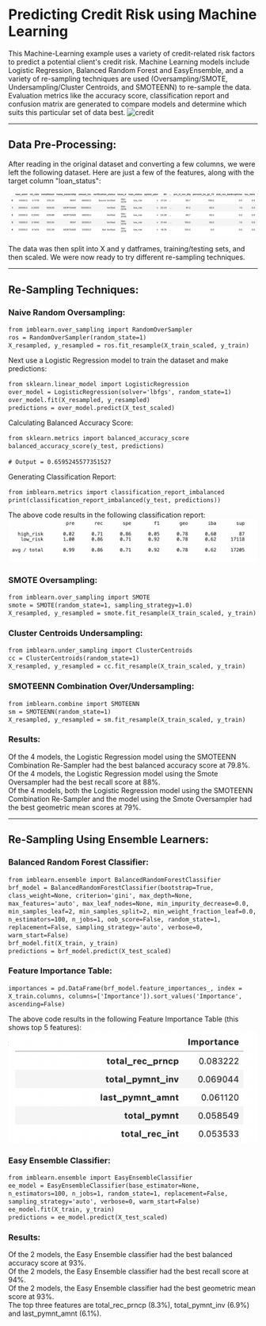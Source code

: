 # Predicting Credit Risk using Machine Learning

This Machine-Learning example uses a variety of credit-related risk factors to predict a potential client's credit risk.  Machine Learning models include Logistic Regression, Balanced Random Forest and EasyEnsemble, and a variety of re-sampling techniques are used (Oversampling/SMOTE, Undersampling/Cluster Centroids, and SMOTEENN) to re-sample the data.  Evaluation metrics like the accuracy score, classification report and confusion matrix are generated to compare models and determine which suits this particular set of data best.
![credit](https://www.badcredit.org/wp-content/uploads/2019/05/cash-loans-for-no-credit-feat.jpg?1)

---

## Data Pre-Processing:
After reading in the original dataset and converting a few columns, we were left the following dataset.  Here are just a few of the features, along with the target column "loan_status":

![dataframe](/Screenshots/dataframe.png?raw=true)

The data was then split into X and y datframes, training/testing sets, and then scaled.  We were now ready to try different re-sampling techniques.

---

## Re-Sampling Techniques:

### Naive Random Oversampling:

    from imblearn.over_sampling import RandomOverSampler
    ros = RandomOverSampler(random_state=1)
    X_resampled, y_resampled = ros.fit_resample(X_train_scaled, y_train)
    
Next use a Logistic Regression model to train the dataset and make predictions:

    from sklearn.linear_model import LogisticRegression
    over_model = LogisticRegression(solver='lbfgs', random_state=1)
    over_model.fit(X_resampled, y_resampled)
    predictions = over_model.predict(X_test_scaled)
    
Calculating Balanced Accuracy Score:

    from sklearn.metrics import balanced_accuracy_score
    balanced_accuracy_score(y_test, predictions)
    
    # Output = 0.6595245577351527
    
Generating Classification Report:

    from imblearn.metrics import classification_report_imbalanced
    print(classification_report_imbalanced(y_test, predictions))
    
The above code results in the following classification report:
![class_report](/Screenshots/class_report.png?raw=true)

### SMOTE Oversampling:

    from imblearn.over_sampling import SMOTE
    smote = SMOTE(random_state=1, sampling_strategy=1.0)
    X_resampled, y_resampled = smote.fit_resample(X_train_scaled, y_train)
    
### Cluster Centroids Undersampling:

    from imblearn.under_sampling import ClusterCentroids
    cc = ClusterCentroids(random_state=1)
    X_resampled, y_resampled = cc.fit_resample(X_train_scaled, y_train)
    
### SMOTEENN Combination Over/Undersampling:

    from imblearn.combine import SMOTEENN
    sm = SMOTEENN(random_state=1)
    X_resampled, y_resampled = sm.fit_resample(X_train_scaled, y_train)
    
### Results:
Of the 4 models, the Logistic Regression model using the SMOTEENN Combination Re-Sampler had the best balanced accuracy score at 79.8%.  
Of the 4 models, the Logistic Regression model using the Smote Oversampler had the best recall score at 88%.  
Of the 4 models, both the Logistic Regression model using the SMOTEENN Combination Re-Sampler and the model using the Smote Oversampler had the best geometric mean scores at 79%.

---

## Re-Sampling Using Ensemble Learners:

### Balanced Random Forest Classifier:

    from imblearn.ensemble import BalancedRandomForestClassifier
    brf_model = BalancedRandomForestClassifier(bootstrap=True, class_weight=None, criterion='gini', max_depth=None, max_features='auto', max_leaf_nodes=None, min_impurity_decrease=0.0, min_samples_leaf=2, min_samples_split=2, min_weight_fraction_leaf=0.0, n_estimators=100, n_jobs=1, oob_score=False, random_state=1, replacement=False, sampling_strategy='auto', verbose=0, warm_start=False)
    brf_model.fit(X_train, y_train)
    predictions = brf_model.predict(X_test_scaled)
    
### Feature Importance Table:

    importances = pd.DataFrame(brf_model.feature_importances_, index = X_train.columns, columns=['Importance']).sort_values('Importance', ascending=False)
    
The above code results in the following Feature Importance Table (this shows top 5 features):
![importance](/Screenshots/importance.png?raw=true)

### Easy Ensemble Classifier:

    from imblearn.ensemble import EasyEnsembleClassifier
    ee_model = EasyEnsembleClassifier(base_estimator=None, n_estimators=100, n_jobs=1, random_state=1, replacement=False, sampling_strategy='auto', verbose=0, warm_start=False)
    ee_model.fit(X_train, y_train)
    predictions = ee_model.predict(X_test_scaled)
    
### Results:
Of the 2 models, the Easy Ensemble classifier had the best balanced accuracy score at 93%.  
Of the 2 models, the Easy Ensemble classifier had the best recall score at 94%.  
Of the 2 models, the Easy Ensemble classifier had the best geometric mean score at 93%.  
The top three features are total_rec_prncp (8.3%), total_pymnt_inv (6.9%) and last_pymnt_amnt (6.1%).  
